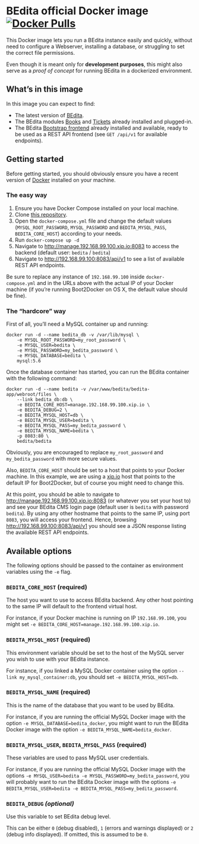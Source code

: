 # BEdita official Docker image [![Docker Pulls](https://img.shields.io/docker/pulls/bedita/bedita.svg)](https://hub.docker.com/r/bedita/bedita/)

This Docker image lets you run a BEdita instance easily and quickly, without need to configure a Webserver, installing a database, or struggling to set the correct file permissions.

Even though it is meant only for **development purposes**, this might also serve as a _proof of concept_ for running BEdita in a dockerized environment.

## What’s in this image

In this image you can expect to find:

 - The latest version of [BEdita](https://github.com/bedita/bedita).
 - The BEdita modules [Books](https://github.com/bedita/books) and [Tickets](https://github.com/bedita/tickets) already installed and plugged-in.
 - The BEdita [Bootstrap frontend](https://github.com/bedita/bootstrap) already installed and available, ready to be used as a REST API frontend (see `GET /api/v1` for available endpoints).

## Getting started

Before getting started, you should obviously ensure you have a recent version of [Docker](https://www.docker.com/) installed on your machine.

### The easy way

1. Ensure you have Docker Compose installed on your local machine.
2. Clone [this repository](https://github.com/bedita/docker-image).
3. Open the `docker-compose.yml` file and change the default values (`MYSQL_ROOT_PASSWORD`, `MYSQL_PASSWORD` and `BEDITA_MYSQL_PASS`, `BEDITA_CORE_HOST`) according to your needs.
4. Run `docker-compose up -d`
5. Navigate to http://manage.192.168.99.100.xip.io:8083 to access the backend (default user: `bedita` / `bedita`)
6. Navigate to http://192.168.99.100:8083/api/v1 to see a list of available REST API endpoints.

Be sure to replace any instance of `192.168.99.100` inside `docker-compose.yml` and in the URLs above with the actual IP of your Docker machine (if you’re running Boot2Docker on OS X, the default value should be fine).

### The “hardcore” way

First of all, you’ll need a MySQL container up and running:

```
docker run -d --name bedita_db -v /var/lib/mysql \
    -e MYSQL_ROOT_PASSWORD=my_root_password \
    -e MYSQL_USER=bedita \
    -e MYSQL_PASSWORD=my_bedita_password \
    -e MYSQL_DATABASE=bedita \
    mysql:5.6
```

Once the database container has started, you can run the BEdita container with the following command:

```
docker run -d --name bedita -v /var/www/bedita/bedita-app/webroot/files \
    --link bedita_db:db \
    -e BEDITA_CORE_HOST=manage.192.168.99.100.xip.io \
    -e BEDITA_DEBUG=2 \
    -e BEDITA_MYSQL_HOST=db \
    -e BEDITA_MYSQL_USER=bedita \
    -e BEDITA_MYSQL_PASS=my_bedita_password \
    -e BEDITA_MYSQL_NAME=bedita \
    -p 8083:80 \
    bedita/bedita
```

Obviously, you are encouraged to replace `my_root_password` and `my_bedita_password` with more secure values.

Also, `BEDITA_CORE_HOST` should be set to a host that points to your Docker machine. In this example, we are using a [xip.io](http://xip.io/) host that points to the default IP for Boot2Docker, but of course you might need to change this.

At this point, you should be able to navigate to http://manage.192.168.99.100.xip.io:8083 (or whatever you set your host to) and see your BEdita CMS login page (default user is `bedita` with password `bedita`). By using any other hostname that points to the same IP, using port `8083`, you will access your frontend. Hence, browsing http://192.168.99.100:8083/api/v1 you should see a JSON response listing the available REST API endpoints.

## Available options

The following options should be passed to the container as environment variables using the `-e` flag.

### `BEDITA_CORE_HOST` **(required)**

The host you want to use to access BEdita backend. Any other host pointing to the same IP will default to the frontend virtual host.

For instance, if your Docker machine is running on IP `192.168.99.100`, you might set `-e BEDITA_CORE_HOST=manage.192.168.99.100.xip.io`.

### `BEDITA_MYSQL_HOST` **(required)**

This environment variable should be set to the host of the MySQL server you wish to use with your BEdita instance.

For instance, if you linked a MySQL Docker container using the option `--link my_mysql_container:db`, you should set `-e BEDITA_MYSQL_HOST=db`.

### `BEDITA_MYSQL_NAME` **(required)**

This is the name of the database that you want to be used by BEdita.

For instance, if you are running the official MySQL Docker image with the option `-e MYSQL_DATABASE=bedita_docker`, you might want to run the BEdita Docker image with the option `-e BEDITA_MYSQL_NAME=bedita_docker`.

### `BEDITA_MYSQL_USER`, `BEDITA_MYSQL_PASS` **(required)**

These variables are used to pass MySQL user credentials.

For instance, if you are running the official MySQL Docker image with the options `-e MYSQL_USER=bedita -e MYSQL_PASSWORD=my_bedita_password`, you will probably want to run the BEdita Docker image with the options `-e BEDITA_MYSQL_USER=bedita -e BEDITA_MYSQL_PASS=my_bedita_password`.

### `BEDITA_DEBUG` _(optional)_

Use this variable to set BEdita debug level.

This can be either `0` (debug disabled), `1` (errors and warnings displayed) or `2` (debug info displayed). If omitted, this is assumed to be `0`.
